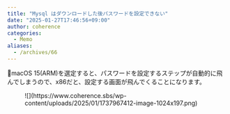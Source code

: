 ```yaml
---
title: "Mysql はダウンロードした後パスワードを設定できない"
date: "2025-01-27T17:46:56+09:00"
author: coherence
categories:
  - Memo
aliases:
  - /archives/66
---
```


📝macOS 15(ARM)を選定すると、パスワードを設定するステップが自動的に飛んでしまうので、x86だと、設定する画面が飛んでくることになります。

<figure class="wp-block-image size-large">![](https://www.coherence.sbs/wp-content/uploads/2025/01/1737967412-image-1024x197.png)</figure>